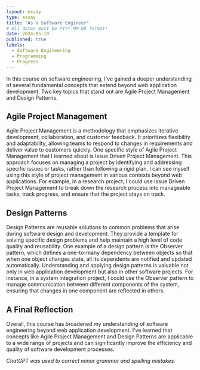 ```yaml
---
layout: essay
type: essay
title: "As a Software Engineer"
# All dates must be YYYY-MM-DD format!
date: 2024-05-10
published: true
labels:
  - Software Engineering
  - Programming
  - Progress
---
```


In this course on software engineering, I've gained a deeper understanding of several fundamental concepts that extend beyond web application development. Two key topics that stand out are Agile Project Management and Design Patterns.

## Agile Project Management

Agile Project Management is a methodology that emphasizes iterative development, collaboration, and customer feedback. It prioritizes flexibility and adaptability, allowing teams to respond to changes in requirements and deliver value to customers quickly. One specific style of Agile Project Management that I learned about is Issue Driven Project Management. This approach focuses on managing a project by identifying and addressing specific issues or tasks, rather than following a rigid plan. I can see myself using this style of project management in various contexts beyond web applications. For example, in a research project, I could use Issue Driven Project Management to break down the research process into manageable tasks, track progress, and ensure that the project stays on track.

## Design Patterns

Design Patterns are reusable solutions to common problems that arise during software design and development. They provide a template for solving specific design problems and help maintain a high level of code quality and reusability. One example of a design pattern is the Observer pattern, which defines a one-to-many dependency between objects so that when one object changes state, all its dependents are notified and updated automatically. Understanding and applying design patterns is valuable not only in web application development but also in other software projects. For instance, in a system integration project, I could use the Observer pattern to manage communication between different components of the system, ensuring that changes in one component are reflected in others.

## A Final Reflection

Overall, this course has broadened my understanding of software engineering beyond web application development. I've learned that concepts like Agile Project Management and Design Patterns are applicable to a wide range of projects and can significantly improve the efficiency and quality of software development processes.

*ChatGPT was used to correct minor grammar and spelling mistakes.*
